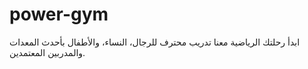 # power-gym
ابدأ رحلتك الرياضية معنا  تدريب محترف للرجال، النساء، والأطفال بأحدث المعدات والمدربين المعتمدين.
